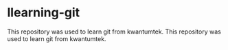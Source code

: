 # llearning-git
This repository was used to learn git from kwantumtek.
This repository was used to learn git from kwantumtek.
